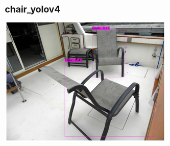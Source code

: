 # chair_yolov4

<img src="https://github.com/sauravakolia/chair_yolov4/blob/main/output.png"></img>

